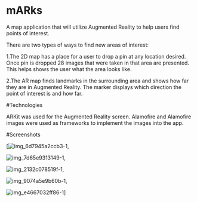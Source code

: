 # mARks

A map application that will utilize Augmented Reality to help users find points of interest.

There are two types of ways to find new areas of interest:

1.The 2D map has a place for a user to drop a pin at any location desired. Once pin is dropped 28 images that were taken in that area are presented. This helps shows the user what the area looks like.

2.The AR map finds landmarks in the surrounding area and shows how far they are in Augmented Reality. The marker displays which direction the point of interest is and how far.

#Technologies

ARKit was used for the Augmented Reality screen. 
Alamofire and Alamofire images were used as frameworks to implement the images into the app. 

#Screenshots

[![img_6d7945a2ccb3-1](https://user-images.githubusercontent.com/12518835/33756815-0901d90a-dbac-11e7-9f39-2cfade348050.jpeg ""),

![img_7d65e9313149-1](https://user-images.githubusercontent.com/12518835/33756817-09448624-dbac-11e7-8538-15dc2bfac362.jpeg ""),

![img_2132c078519f-1](https://user-images.githubusercontent.com/12518835/33756818-096598be-dbac-11e7-8e88-6fc66f26fed6.jpeg ""),

![img_9074a5e9b60b-1](https://user-images.githubusercontent.com/12518835/33756819-09946900-dbac-11e7-9700-8a1ef7348f17.jpeg ""),

![img_e4667032ff86-1](https://user-images.githubusercontent.com/12518835/33756820-09bae346-dbac-11e7-9556-8a2b1bfafe88.jpeg "")]
